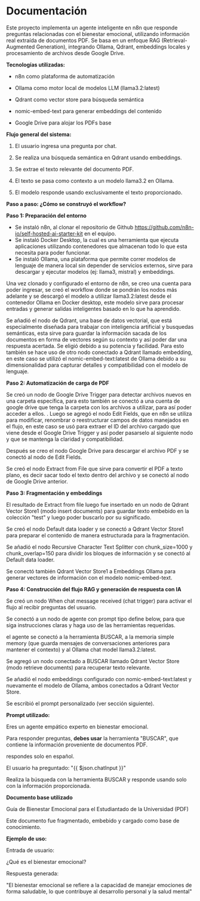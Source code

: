 # Documentación
Este proyecto implementa un agente inteligente en n8n que responde preguntas relacionadas con el bienestar emocional, utilizando información real extraída de documentos PDF. 
Se basa en un enfoque RAG (Retrieval-Augmented Generation), integrando Ollama, Qdrant, embeddings locales y procesamiento de archivos desde Google Drive.




**Tecnologías utilizadas:**

- n8n como plataforma de automatización

- Ollama como motor local de modelos LLM (llama3.2:latest)

- Qdrant como vector store para búsqueda semántica

- nomic-embed-text para generar embeddings del contenido

- Google Drive para alojar los PDFs base

**Flujo general del sistema:**

1. El usuario ingresa una pregunta por chat.

2. Se realiza una búsqueda semántica en Qdrant usando embeddings.

3. Se extrae el texto relevante del documento PDF.

4. El texto se pasa como contexto a un modelo llama3.2 en Ollama.

5. El modelo responde usando exclusivamente el texto proporcionado.


**Paso a paso: ¿Cómo se construyó el workflow?**

**Paso 1: Preparación del entorno**

- Se instaló n8n, al clonar el repositorio de Github https://github.com/n8n-io/self-hosted-ai-starter-kit en el equipo.
- Se instaló Docker Desktop, la cual es una herramienta que ejecuta aplicaciones utilizando contenedores que almacenan todo lo que esta necesita para poder funcionar.
- Se instaló Ollama, una plataforma que permite correr modelos de lenguaje de manera local sin depender de servicios externos, sirve para descargar y ejecutar modelos (ej: llama3, mistral) y embeddings.

Una vez clonado y configurado el entorno de n8n, se creo una cuenta para poder ingresar, se creó el workflow donde se pondrán los nodos más adelante y se descargó el modelo a utilizar llama3.2:latest desde el contenedor Ollama en Docker desktop, este modelo sirve para procesar entradas y generar salidas inteligentes basado en lo que ha aprendido.

Se añadió el nodo de Qdrant, una base de datos vectorial, que está especialmente diseñada para trabajar con inteligencia artificial y busquedas semánticas, esta sirve para guardar la información sacada de los documentos en forma de vectores según su contexto y así poder dar una respuesta acertada. Se eligió debido a su potencia y facilidad. Para esto también se hace uso de otro nodo conectado a Qdrant llamado embedding, en este caso se utilizó el nomic-embed-text:latest de Ollama debido a su dimensionalidad para capturar detalles y compatibilidad con el modelo de lenguaje.

**Paso 2: Automatización de carga de PDF**

Se creó  un nodo de Google Drive Trigger para detectar archivos nuevos en una carpeta específica, para esto también se conectó a una cuenta de google drive que tenga la carpeta con los archivos a utilizar, para así poder acceder a ellos.
.
Luego se agregó el nodo Edit Fields, que en n8n se utiliza para modificar, renombrar o reestructurar campos de datos manejados en el flujo, en este caso se usó para extraer el ID del archivo cargado que viene desde el Google Drive Trigger y así poder pasarselo al siguiente nodo y que se mantenga la claridad y compatibilidad.

Después se creo el nodo Google Drive para descargar el archivo PDF y se conectó al nodo de Edit Fields.

Se creó el nodo Extract from File que sirve para convertir el PDF a texto plano, es decir sacar todo el texto dentro del archivo y se conectó al nodo de Google Drive anterior.

**Paso 3: Fragmentación y embeddings**


El resultado  de Extract from file luego fue insertado en un nodo de Qdrant Vector Store1 (modo insert documents) para guardar texto embebido en la colección "test" y luego poder buscarlo por su significado.

Se creó el nodo Default data loader y se conectó a Qdrant Vector Store1 para preparar el contenido de manera estructurada para la fragmentación.

Se añadió el nodo Recursive Character Text Splitter con chunk_size=1000 y chunk_overlap=150 para dividir los bloques de información y se conectó al Default data loader.

Se conectó también Qdrant Vector Store1 a Embeddings Ollama para generar vectores de información con el modelo nomic-embed-text.


**Paso 4: Construcción del flujo RAG y generación de respuesta con IA**

Se creó un nodo When chat message received (chat trigger) para activar el flujo al recibir preguntas del usuario.

Se conectó a un nodo de agente con prompt tipo define below, para que siga instrucciones claras y haga uso de las herramientas requeridas.

el agente se conectó a la herramienta BUSCAR, a la memoria simple memory (que guarda mensajes de conversaciones anteriores para mantener el contexto) y al Ollama chat model llama3.2:latest.

Se agregó un nodo conectado a BUSCAR llamado Qdrant Vector Store (modo retrieve documents) para recuperar texto relevante.

Se añadió el nodo embeddings configurado con nomic-embed-text:latest y nuevamente el modelo de Ollama, ambos conectados a Qdrant Vector Store.

Se escribió el prompt personalizado (ver sección siguiente).






**Prompt utilizado:**

Eres un agente empático experto en bienestar emocional.

Para responder preguntas, **debes usar** la herramienta "BUSCAR", que contiene la información proveniente de documentos PDF.

respondes solo en español.

El usuario ha preguntado: "{{ $json.chatInput }}"

Realiza la búsqueda con la herramienta BUSCAR y responde usando solo con la información proporcionada.






**Documento base utilizado**

Guía de Bienestar Emocional para el Estudiantado de la Universidad (PDF)

Este documento fue fragmentado, embebido y cargado como base de conocimiento.






**Ejemplo de uso:**

Entrada de usuario:

¿Qué es el bienestar emocional?

Respuesta generada:

"El bienestar emocional se refiere a la capacidad de manejar emociones de forma saludable, lo que contribuye al desarrollo personal y la salud mental"



